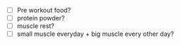 - [ ] Pre workout food?
- [ ] protein powder? 
- [ ] muscle rest?
- [ ] small muscle everyday + big muscle every other day? 
